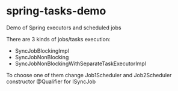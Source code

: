 # spring-tasks-demo
Demo of Spring executors and scheduled jobs

There are 3 kinds of jobs/tasks execution:
* SyncJobBlockingImpl
* SyncJobNonBlocking
* SyncJobNonBlockingWithSeparateTaskExecutorImpl

To choose one of them change Job1Scheduler and Job2Scheduler constructor @Qualifier for ISyncJob
